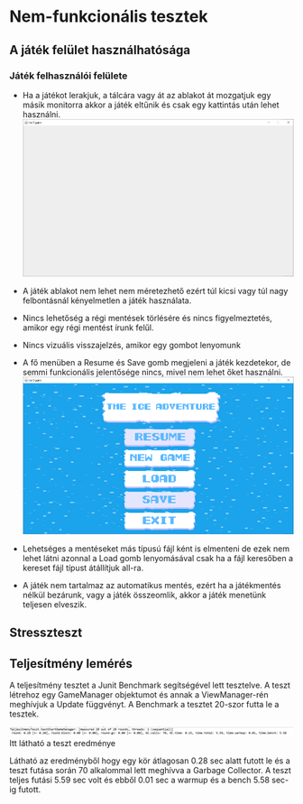 # Nem-funkcionális tesztek

## A játék felület használhatósága

### Játék felhasználói felülete
- Ha a játékot lerakjuk, a tálcára vagy át az ablakot át mozgatjuk egy másik monitorra akkor a játék eltűnik és csak egy kattintás után lehet használni.
![](pics/p1.png)
-  A játék ablakot nem lehet nem méretezhető ezért túl kicsi vagy túl nagy felbontásnál kényelmetlen a játék használata.

- Nincs lehetőség a régi mentések törlésére és nincs figyelmeztetés, amikor egy régi mentést írunk felűl.
- Nincs vizuális visszajelzés, amikor egy gombot lenyomunk
- A fő menüben a Resume és Save gomb megjeleni a játék kezdetekor, de semmi funkcionális jelentősége nincs, mivel nem lehet őket használni.
![](pics/p3.png)
- Lehetséges a mentéseket más típusú fájl ként is elmenteni de ezek nem lehet látni azonnal a Load gomb lenyomásával csak ha a fájl keresőben a kereset fájl típust átállítjuk all-ra.
- A játék nem tartalmaz az automatikus mentés, ezért ha a játékmentés nélkül bezárunk, vagy a játék összeomlik, akkor a játék menetünk teljesen elveszik.
## Stresszteszt

## Teljesítmény lemérés

A teljesítmény tesztet a Junit Benchmark segítségével lett tesztelve. A teszt létrehoz egy GameManager objektumot és annak a ViewManager-rén meghívjuk a Update függvényt. A Benchmark a tesztet 20-szor futta le a tesztek.

![](pics/p2.png)
Itt látható a teszt eredménye

Látható az eredményből hogy egy kör átlagosan 0.28 sec alatt futott le és a teszt futása során 70 alkalommal lett meghívva a Garbage Collector. A teszt teljes futási 5.59 sec volt és ebből 0.01 sec a warmup és a bench 5.58 sec-ig futott.